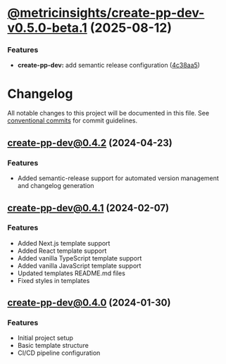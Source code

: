 # [@metricinsights/create-pp-dev-v0.5.0-beta.1](https://github.com/mi-examples/pp-dev-js/compare/create-pp-dev@0.4.2...create-pp-dev@0.5.0-beta.1) (2025-08-12)


### Features

* **create-pp-dev:** add semantic release configuration ([4c38aa5](https://github.com/mi-examples/pp-dev-js/commit/4c38aa54e1df6db8710d9ee9e2553e21e46e8e2e))

# Changelog

All notable changes to this project will be documented in this file. See [conventional commits](https://conventionalcommits.org) for commit guidelines.

## [create-pp-dev@0.4.2](https://github.com/mi-examples/pp-dev-js/compare/create-pp-dev@0.4.1...create-pp-dev@0.4.2) (2024-04-23)

### Features
- Added semantic-release support for automated version management and changelog generation

## [create-pp-dev@0.4.1](https://github.com/mi-examples/pp-dev-js/compare/create-pp-dev@0.4.0...create-pp-dev@0.4.1) (2024-02-07)

### Features
- Added Next.js template support
- Added React template support
- Added vanilla TypeScript template support
- Added vanilla JavaScript template support
- Updated templates README.md files
- Fixed styles in templates

## [create-pp-dev@0.4.0](https://github.com/mi-examples/pp-dev-js/compare/initial...create-pp-dev@0.4.0) (2024-01-30)

### Features
- Initial project setup
- Basic template structure
- CI/CD pipeline configuration
